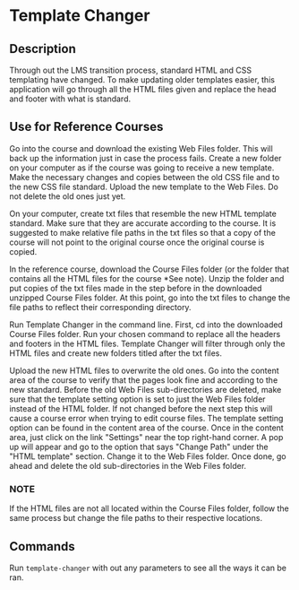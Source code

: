 # Template Changer

## Description
Through out the LMS transition process, standard HTML and CSS templating have changed.  To make updating older templates easier, this application will go through all the HTML files given and replace the head and footer with what is standard.

## Use for Reference Courses
Go into the course and download the existing Web Files folder.  This will back up the information just in case the process fails.  Create a new folder on your computer as if the course was going to receive a new template.  Make the necessary changes and copies between the old CSS file and to the new CSS file standard.  Upload the new template to the Web Files.  Do not delete the old ones just yet.

On your computer, create txt files that resemble the new HTML template standard.  Make sure that they are accurate according to the course.  It is suggested to make relative file paths in the txt files so that a copy of the course will not point to the original course once the original course is copied.

In the reference course, download the Course Files folder (or the folder that contains all the HTML files for the course *See note).  Unzip the folder and put copies of the txt files made in the step before in the downloaded unzipped Course Files folder.  At this point, go into the txt files to change the file paths to reflect their corresponding directory.

Run Template Changer in the command line.  First, cd into the downloaded Course Files folder.  Run your chosen command to replace all the headers and footers in the HTML files. Template Changer will filter through only the HTML files and create new folders titled after the txt files.

Upload the new HTML files to overwrite the old ones.  Go into the content area of the course to verify that the pages look fine and according to the new standard.  Before the old Web Files sub-directories are deleted, make sure that the template setting option is set to just the Web Files folder instead of the HTML folder.  If not changed before the next step this will cause a course error when trying to edit course files.  The template setting option can be found in the content area of the course.  Once in the content area, just click on the link "Settings" near the top right-hand corner.  A pop up will appear and go to the option that says "Change Path" under the "HTML template" section. Change it to the Web Files folder.  Once done, go ahead and delete the old sub-directories in the Web Files folder.

### NOTE
If the HTML files are not all located within the Course Files folder, follow the same process but change the file paths to their respective locations.

## Commands
Run `template-changer` with out any parameters to see all the ways it can be ran.
